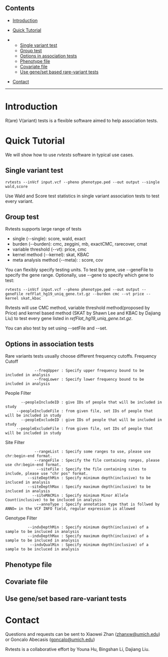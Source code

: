 ## Contents

-   [Introduction](#Introduction)
-   [Quick Tutorial](#Quick_Tutorial)
-   -   [Single variant test](#Single_variant_test)
    -   [Group test](#Group_test)
    -   [Options in association tests](#Options_in_association_tests)
    -   [Phenotype file](#Phenotype_file)
    -   [Covariate file](#Covariate_file)
    -   [Use gene/set based rare-variant tests](#Use_gene.2Fset_based_rare-variant_tests)

-   [Contact](#Contact)


* * * * *

# Introduction

R(are) V(ariant) tests is a flexible software aimed to help
association tests.

# Quick Tutorial

We will show how to use *rvtests* software in typical use cases.

## Single variant test

    rvtests --inVcf input.vcf --pheno phenotype.ped --out output --single wald,score

Use Wald and Score test statistics in single variant association
tests to test every variant.

## Group test

Rvtests supports large range of tests

-   single (--single): score, wald, exact
-   burden (--burden): cmc, zeggini, mb, exactCMC, rarecover, cmat
-   variable threshold (--vt): price, cmc
-   kernel method (--kernel): skat, KBAC
-   meta analysis method (--meta): : score, cov

You can flexibly specify testing units. To test by gene, use
--geneFile to specify the gene range. Optionally, use --gene to
specify which gene to test:

    rvtests --inVcf input.vcf --pheno phenotype.ped --out output --geneFile refFlat_hg19_uniq_gene.txt.gz --burden cmc --vt price --kernel skat,kbac

Rvtests will use CMC method, variable threshold method(proposed by
Price) and kernel based method (SKAT by Shawn Lee and KBAC by
Dajiang Liu) to test every gene listed in
*refFlat\_hg19\_uniq\_gene.txt.gz*.

You can also test by set using --setFile and --set.

## Options in association tests

Rare variants tests usually choose different frequency cutoffs.
Frequency Cutoff

                 --freqUpper : Specify upper frequency bound to be included in analysis
                 --freqLower : Specify lower frequency bound to be included in analysis

People Filter

           --peopleIncludeID : give IDs of people that will be included in study
         --peopleIncludeFile : from given file, set IDs of people that will be included in study
           --peopleExcludeID : give IDs of people that will be included in study
         --peopleExcludeFile : from given file, set IDs of people that will be included in study

Site Filter

                 --rangeList : Specify some ranges to use, please use chr:begin-end format.
                 --rangeFile : Specify the file containing ranges, please use chr:begin-end format.
                  --siteFile : Specify the file containing sites to include, please use "chr pos" format.
              --siteDepthMin : Specify minimum depth(inclusive) to be incluced in analysis
              --siteDepthMax : Specify maximum depth(inclusive) to be incluced in analysis
                --siteMACMin : Specify minimum Minor Allele Count(inclusive) to be incluced in analysis
                  --annoType : Specify annotation type that is follwed by ANNO= in the VCF INFO field, regular expression is allowed

Genotype Filter

              --indvDepthMin : Specify minimum depth(inclusive) of a sample to be incluced in analysis
              --indvDepthMax : Specify maximum depth(inclusive) of a sample to be incluced in analysis
               --indvQualMin : Specify minimum depth(inclusive) of a sample to be incluced in analysis
    

## Phenotype file

## Covariate file

## Use gene/set based rare-variant tests

# Contact

Questions and requests can be sent to Xiaowei Zhan
([zhanxw@umich.edu](mailto:zhanxw@umich.edu "mailto:zhanxw@umich.edu"))
or Goncalo Abecasis
([goncalo@umich.edu](mailto:goncalo@umich.edu "mailto:goncalo@umich.edu"))

Rvtests is a collaborative effort by Youna Hu, Bingshan Li, Dajiang
Liu.



